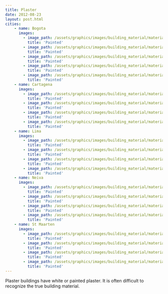 ```yaml
---
title: Plaster 
date: 2012-08-23
layout: post.html
cities:
    - name: Bogota
      images:
        - image_path: /assets/graphics/images/building_material/material_plaster/painted_bogota_01.jpg
          title: 'Painted'
        - image_path: /assets/graphics/images/building_material/material_plaster/painted_bogota_02.jpg
          title: 'Painted'
        - image_path: /assets/graphics/images/building_material/material_plaster/painted_bogota_03.jpg
          title: 'Painted'
        - image_path: /assets/graphics/images/building_material/material_plaster/painted_bogota_04.jpg
          title: 'Painted'
        - image_path: /assets/graphics/images/building_material/material_plaster/painted_bogota_05.jpg
          title: 'Painted'
    - name: Cartagena
      images:
        - image_path: /assets/graphics/images/building_material/material_plaster/painted_cartagena_01.png
          title: 'Painted'
        - image_path: /assets/graphics/images/building_material/material_plaster/painted_cartagena_02.png
          title: 'Painted'
        - image_path: /assets/graphics/images/building_material/material_plaster/painted_cartagena_03.png
          title: 'Painted'
        - image_path: /assets/graphics/images/building_material/material_plaster/painted_cartagena_04.png
          title: 'Painted'
    - name: Lima
      images:
        - image_path: /assets/graphics/images/building_material/material_plaster/painted_lima_01.png
          title: 'Painted'
        - image_path: /assets/graphics/images/building_material/material_plaster/painted_lima_02.png
          title: 'Painted'
        - image_path: /assets/graphics/images/building_material/material_plaster/painted_lima_03.png
          title: 'Painted'
        - image_path: /assets/graphics/images/building_material/material_plaster/painted_lima_04.png
          title: 'Painted'        
    - name: Neiva
      images:
        - image_path: /assets/graphics/images/building_material/material_plaster/painted_neiva_01.png
          title: 'Painted'
        - image_path: /assets/graphics/images/building_material/material_plaster/painted_neiva_02.png
          title: 'Painted'
        - image_path: /assets/graphics/images/building_material/material_plaster/painted_neiva_03.png
          title: 'Painted'
        - image_path: /assets/graphics/images/building_material/material_plaster/painted_neiva_04.png
          title: 'Painted'
    - name: St Maarten
      images:
        - image_path: /assets/graphics/images/building_material/material_plaster/painted_st_maarten_01.png
          title: 'Painted'
        - image_path: /assets/graphics/images/building_material/material_plaster/painted_st_maarten_02.png
          title: 'Painted'
        - image_path: /assets/graphics/images/building_material/material_plaster/painted_st_maarten_03.png
          title: 'Painted'
        - image_path: /assets/graphics/images/building_material/material_plaster/painted_st_maarten_04.png
          title: 'Painted'        
---
```

Plaster buildings have white or painted plaster. It is often difficult to recognize the true building material.